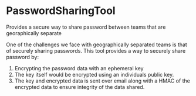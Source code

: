 # PasswordSharingTool
Provides a secure way to share password between teams that are georaphically separate

One of the challenges we face with geographically separated teams is that of securely sharing passwords. This tool provides a way to securely share password by:
1. Encrypting the password data with an ephemeral key
2. The key itself would be encrypted using an individuals public key.
3. The key and encrypted data is sent over email along with a HMAC of the encrypted data to ensure integrity of the data shared.
